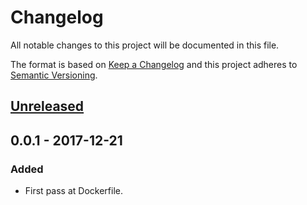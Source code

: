 # Changelog
All notable changes to this project will be documented in this file.

The format is based on [Keep a Changelog](http://keepachangelog.com/en/1.0.0/)
and this project adheres to [Semantic Versioning](http://semver.org/spec/v2.0.0.html).

## [Unreleased]

## 0.0.1 - 2017-12-21
### Added
- First pass at Dockerfile.

[Unreleased]: https://github.com/bchrobot/metagenscope-server/compare/v0.0.1...HEAD
